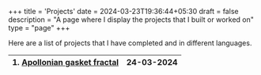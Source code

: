 +++
title = 'Projects'
date = 2024-03-23T19:36:44+05:30
draft = false
description = "A page where I display the projects that I built or worked on"
type = "page"
+++

Here are a list of projects that I have completed and in different languages.

|1. [Apollonian gasket fractal](/projects/apollonian-gasket-fractal) | 24-03-2024 |
|---|---|

